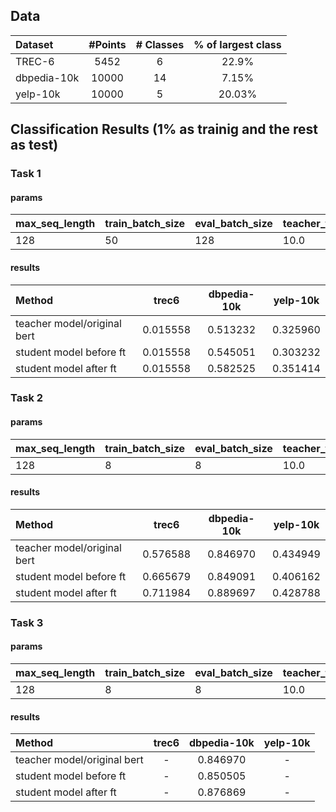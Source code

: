 ## Data
|    Dataset    |  #Points  |  # Classes | % of largest class |
|  :---------   | :------:  | :------:   | :------:           |
|  TREC-6       | 5452      | 6          | 22.9%              |
|  dbpedia-10k  | 10000     | 14         | 7.15%              |
|  yelp-10k     | 10000     | 5          | 20.03%             |

## Classification Results (1% as trainig and the rest as test)

### Task 1

#### params
| max_seq_length | train_batch_size | eval_batch_size | teacher_train_epochs | student_train_epochs|
|:------|:-----|:-----|:-----|:------|
|128    |50    |128   |10.0  |3.0    |


#### results
|    Method                     |  trec6        | dbpedia-10k |   yelp-10k|
|  :---------                   | :------:      | :------:    | :------:  |
|  teacher model/original bert  | 0.015558      | 0.513232    | 0.325960  |
|student model before ft        | 0.015558      | 0.545051    | 0.303232  |
|student model after ft         | 0.015558      | 0.582525    | 0.351414  | 

### Task 2

#### params
| max_seq_length | train_batch_size | eval_batch_size | teacher_train_epochs | student_train_epochs|
|:------|:-----|:-----|:-----|:------|
|128    |8     |8     |10.0  |3.0    |


#### results

|    Method                     |  trec6        | dbpedia-10k |   yelp-10k|
| :---------                    | :------:      | :------:    | :------:  |
| teacher model/original bert   | 0.576588      | 0.846970    | 0.434949  |
|student model before ft        | 0.665679      | 0.849091    | 0.406162  |
|student model after ft         | 0.711984      | 0.889697    | 0.428788  | 

### Task 3

#### params
| max_seq_length | train_batch_size | eval_batch_size | teacher_train_epochs | student_train_epochs|
|:------|:-----|:-----|:-----|:------|
|128    |8     |8     |10.0  |10.0    |


#### results

|    Method                     |  trec6        | dbpedia-10k |   yelp-10k|
|  :---------                   | :------:      | :------:    | :------:  |
|  teacher model/original bert  | -             | 0.846970          | -       |
|student model before ft        | -             | 0.850505          |    -    |
|student model after ft         | -             | 0.876869          |   -       | 


